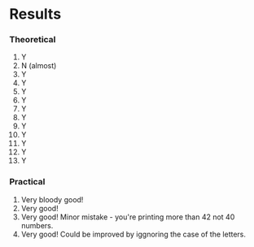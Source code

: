 # Results

### Theoretical

1. Y
2. N (almost)
3. Y
4. Y
5. Y
6. Y
7. Y
8. Y
9. Y
10. Y
11. Y
12. Y
13. Y

### Practical

1. Very bloody good!
2. Very good!
3. Very good! Minor mistake - you're printing more than 42 not 40 numbers.
4. Very good! Could be improved by iggnoring the case of the letters.
